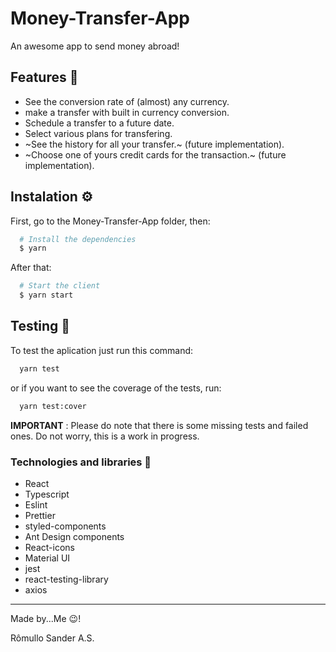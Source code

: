 # Money-Transfer-App

An awesome app to send money abroad!

## Features 📄

* See the conversion rate of (almost) any currency.
* make a transfer with built in currency conversion.
* Schedule a transfer to a future date.
* Select various plans for transfering.
* ~See the history for all your transfer.~ (future implementation).
* ~Choose one of yours credit cards for the transaction.~ (future implementation).

## Instalation ⚙

First, go to the Money-Transfer-App folder, then:

```bash
  # Install the dependencies
  $ yarn
```

After that:

```bash
  # Start the client
  $ yarn start
```

## Testing 🧪

To test the aplication just run this command:

```bash
  yarn test
```

or if you want to see the coverage of the tests, run:

```bash
  yarn test:cover
```

**IMPORTANT** : Please do note that there is some missing tests and failed ones. Do not worry, this is a work in progress.

### Technologies and libraries 📕

* React
* Typescript
* Eslint
* Prettier
* styled-components
* Ant Design components
* React-icons
* Material UI
* jest
* react-testing-library
* axios

---

Made by...Me 😉!

Rômullo Sander A.S.
